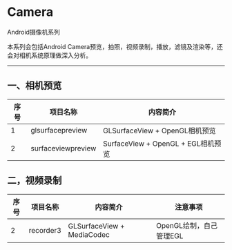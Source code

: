 # Camera

Android摄像机系列

本系列会包括Android Camera预览，拍照，视频录制，播放，滤镜及渲染等，还会对相机系统原理做深入分析。

------

## **一、相机预览**

|序号|项目名称|内容简介|
|--- |-------|-------|
|1|glsurfacepreview|GLSurfaceView + OpenGL相机预览|
|2|surfaceviewpreview|SurfaceView + OpenGL + EGL相机预览|

## **二，视频录制**

|序号|项目名称|内容简介|注意事项|
|--- |-------|-------|-------|
|2|recorder3|GLSurfaceView + MediaCodec|OpenGL绘制，自己管理EGL|

